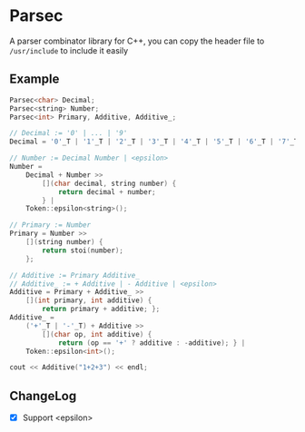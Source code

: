 # Parsec

A parser combinator library for C++, you can copy the header file to `/usr/include` to include it easily

## Example

```cpp
Parsec<char> Decimal;
Parsec<string> Number;
Parsec<int> Primary, Additive, Additive_;

// Decimal := '0' | ... | '9'
Decimal = '0'_T | '1'_T | '2'_T | '3'_T | '4'_T | '5'_T | '6'_T | '7'_T | '8'_T | '9'_T;

// Number := Decimal Number | <epsilon>
Number =
    Decimal + Number >>
        [](char decimal, string number) {
            return decimal + number;
        } |
    Token::epsilon<string>();

// Primary := Number
Primary = Number >>
    [](string number) {
        return stoi(number);
    };

// Additive := Primary Additive_
// Additive_ := + Additive | - Additive | <epsilon>
Additive = Primary + Additive_ >>
    [](int primary, int additive) {
        return primary + additive; };
Additive_ =
    ('+'_T | '-'_T) + Additive >>
        [](char op, int additive) {
            return (op == '+' ? additive : -additive); } |
    Token::epsilon<int>();

cout << Additive("1+2+3") << endl;
```

## ChangeLog

+ [X] Support \<epsilon\>
